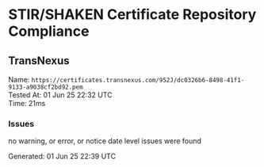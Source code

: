 # STIR/SHAKEN Certificate Repository Compliance

## TransNexus

Name: `https://certificates.transnexus.com/952J/dc0326b6-8498-41f1-9133-a9038cf2bd92.pem`\
Tested At: 01 Jun 25 22:32 UTC\
Time: 21ms

### Issues

no warning, or error, or notice date level issues were found

Generated: 01 Jun 25 22:39 UTC